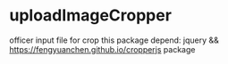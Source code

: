 # uploadImageCropper
officer input file for crop
this package depend: jquery && https://fengyuanchen.github.io/cropperjs package
